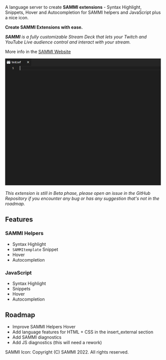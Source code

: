 A language server to create **SAMMI extensions** - Syntax Highlight, Snippets, Hover and Autocompletion for SAMMI helpers and JavaScript plus a nice icon.

**Create SAMMI Extensions with ease.**

_**SAMMI** is a fully customizable Stream Deck that lets your Twitch and YouTube Live audience control and interact with your stream._

More info in the [SAMMI Website](https://sammi.solutions/docs/)

![Example of usage](/images/showOff.gif)

_This extension is still in Beta phase, please open an issue in the GitHub Repository if you encounter any bug or has any suggestion that's not in the roadmap._

## Features

### SAMMI Helpers

-   Syntax Highlight
-   `SAMMItemplate` Snippet
-   Hover
-   Autocompletion

### JavaScript

-   Syntax Highlight
-   Snippets
-   Hover
-   Autocompletion

## Roadmap

-   Improve SAMMI Helpers Hover
-   Add language features for HTML + CSS in the insert_external section
-   Add SAMMI diagnostics
-   Add JS diagnostics (this will need a rework)

SAMMI Icon: Copyright (C) SAMMI 2022. All rights reserved.
